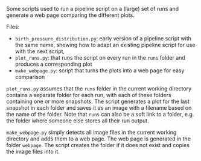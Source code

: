 Some scripts used to run a pipeline script on a (large) set of runs and
generate a web page comparing the different plots.

Files:
 - `birth_pressure_distribution.py`: early version of a pipeline script with
   the same name, showing how to adapt an existing pipeline script for use
   with the next script,
 - `plot_runs.py`: that runs the script on every run in the `runs` folder and
   produces a corresponding plot
 - `make_webpage.py`: script that turns the plots into a web page for easy
   comparison

`plot_runs.py` assumes that the `runs` folder in the current working directory
contains a separate folder for each run, with each of these folders containing
one or more snapshots. The script generates a plot for the last snapshot in
each folder and saves it as an image with a filename based on the name of the
folder. Note that `runs` can also be a soft link to a folder, e.g. the folder
where someone else stores all their run output.

`make_webpage.py` simply detects all image files in the current working
directory and adds them to a web page. The web page is generated in the folder
`webpage`. The script creates the folder if it does not exist and copies the
image files into it.
